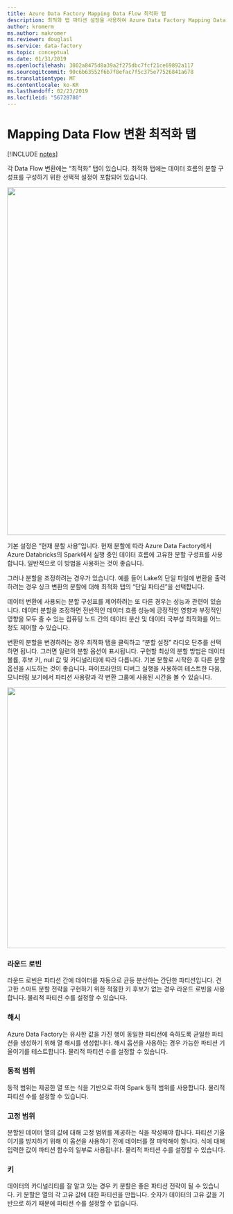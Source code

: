 ```yaml
---
title: Azure Data Factory Mapping Data Flow 최적화 탭
description: 최적화 탭 파티션 설정을 사용하여 Azure Data Factory Mapping Data Flow 최적화
author: kromerm
ms.author: makromer
ms.reviewer: douglasl
ms.service: data-factory
ms.topic: conceptual
ms.date: 01/31/2019
ms.openlocfilehash: 3802a8475d8a39a2f275dbc7fcf21ce69892a117
ms.sourcegitcommit: 90c6b63552f6b7f8efac7f5c375e77526841a678
ms.translationtype: MT
ms.contentlocale: ko-KR
ms.lasthandoff: 02/23/2019
ms.locfileid: "56728780"
---
```

# <a name="mapping-data-flow-transformation-optimize-tab"></a>Mapping Data Flow 변환 최적화 탭

[!INCLUDE [notes](../../includes/data-factory-data-flow-preview.md)]

각 Data Flow 변환에는 “최적화” 탭이 있습니다. 최적화 탭에는 데이터 흐름의 분할 구성표를 구성하기 위한 선택적 설정이 포함되어 있습니다.

<img src="media/data-flow/opt001.png" width="800">

기본 설정은 “현재 분할 사용”입니다. 현재 분할에 따라 Azure Data Factory에서 Azure Databricks의 Spark에서 실행 중인 데이터 흐름에 고유한 분할 구성표를 사용합니다. 일반적으로 이 방법을 사용하는 것이 좋습니다.

그러나 분할을 조정하려는 경우가 있습니다. 예를 들어 Lake의 단일 파일에 변환을 출력하려는 경우 싱크 변환의 분할에 대해 최적화 탭의 “단일 파티션”을 선택합니다.

데이터 변환에 사용되는 분할 구성표를 제어하려는 또 다른 경우는 성능과 관련이 있습니다. 데이터 분할을 조정하면 전반적인 데이터 흐름 성능에 긍정적인 영향과 부정적인 영향을 모두 줄 수 있는 컴퓨팅 노드 간의 데이터 분산 및 데이터 국부성 최적화를 어느 정도 제어할 수 있습니다.

변환의 분할을 변경하려는 경우 최적화 탭을 클릭하고 “분할 설정” 라디오 단추를 선택하면 됩니다. 그러면 일련의 분할 옵션이 표시됩니다. 구현할 최상의 분할 방법은 데이터 볼륨, 후보 키, null 값 및 카디널리티에 따라 다릅니다. 기본 분할로 시작한 후 다른 분할 옵션을 시도하는 것이 좋습니다. 파이프라인의 디버그 실행을 사용하여 테스트한 다음, 모니터링 보기에서 파티션 사용량과 각 변환 그룹에 사용된 시간을 볼 수 있습니다.

<img src="media/data-flow/opt002.png" width="600">

### <a name="round-robin"></a>라운드 로빈

라운드 로빈은 파티션 간에 데이터를 자동으로 균등 분산하는 간단한 파티션입니다. 견고한 스마트 분할 전략을 구현하기 위한 적절한 키 후보가 없는 경우 라운드 로빈을 사용합니다. 물리적 파티션 수를 설정할 수 있습니다.

### <a name="hash"></a>해시

Azure Data Factory는 유사한 값을 가진 행이 동일한 파티션에 속하도록 균일한 파티션을 생성하기 위해 열 해시를 생성합니다. 해시 옵션을 사용하는 경우 가능한 파티션 기울이기를 테스트합니다. 물리적 파티션 수를 설정할 수 있습니다.

### <a name="dynamic-range"></a>동적 범위

동적 범위는 제공한 열 또는 식을 기반으로 하여 Spark 동적 범위를 사용합니다. 물리적 파티션 수를 설정할 수 있습니다. 

### <a name="fixed-range"></a>고정 범위

분할된 데이터 열의 값에 대해 고정 범위를 제공하는 식을 작성해야 합니다. 파티션 기울이기를 방지하기 위해 이 옵션을 사용하기 전에 데이터를 잘 파악해야 합니다. 식에 대해 입력한 값이 파티션 함수의 일부로 사용됩니다. 물리적 파티션 수를 설정할 수 있습니다.

### <a name="key"></a>키

데이터의 카디널리티를 잘 알고 있는 경우 키 분할은 좋은 파티션 전략이 될 수 있습니다. 키 분할은 열의 각 고유 값에 대한 파티션을 만듭니다. 숫자가 데이터의 고유 값을 기반으로 하기 때문에 파티션 수를 설정할 수 없습니다.
